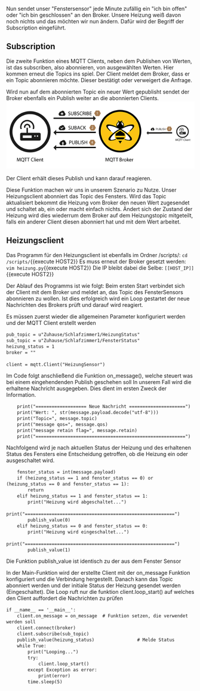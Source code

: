 Nun sendet unser "Fenstersensor" jede Minute zufällig ein "ich bin offen" oder "ich bin geschlossen" an den Broker.
Unsere Heizung weiß davon noch nichts und das möchten wir nun ändern.
Dafür wird der Begriff der Subscription eingeführt.

## Subscription
Die zweite Funktion eines MQTT Clients, neben dem Publishen von Werten, ist das subscriben, also abonnieren, von ausgewählten Werten.
Hier kommen erneut die Topics ins spiel. Der Client meldet dem Broker, dass er ein Topic abonnieren möchte. Dieser bestätigt oder verweigert die Anfrage.

Wird nun auf dem abonnierten Topic ein neuer Wert gepublisht sendet der Broker ebenfalls ein Publish weiter an die abonnierten Clients.
![MQTT Subscription](https://raw.githubusercontent.com/Asdoos/katacoda-scenarios/main/MQTT/assets/images/subscribe_flow.gif)

Der Client erhält dieses Publish und kann darauf reagieren.

Diese Funktion machen wir uns in unserem Szenario zu Nutze. Unser Heizungsclient abonniert das Topic des Fensters. Wird das Topic aktualisiert bekommt die Heizung vom Broker den neuen Wert zugesendet und schaltet ab, ein oder macht einfach nichts. Ändert sich der Zustand der Heizung wird dies wiederrum dem Broker auf dem Heizungstopic mitgeteilt, falls ein anderer Client diesen abonniert hat und mit dem Wert arbeitet.

## Heizungsclient

Das Programm für den Heizungsclient ist ebenfalls im Ordner /scripts/:
`cd /scripts/`{{execute HOST2}}
Es muss erneut der Broker gesetzt werden:
`vim heizung.py`{{execute HOST2}}
Die IP bleibt dabei die Selbe:
`[[HOST_IP]]`{{execute HOST2}}

Der Ablauf des Programms ist wie folgt:
Beim ersten Start verbindet sich der Client mit dem Broker und meldet an, das Topic des FensterSensors abonnieren zu wollen.
Ist dies erfolgreich wird ein Loop gestartet der neue Nachrichten des Brokers prüft und darauf wird reagiert.

Es müssen zuerst wieder die allgemeinen Parameter konfiguriert werden und der MQTT Client erstellt werden
```
pub_topic = u"Zuhause/Schlafzimmer1/HeizungStatus"
sub_topic = u"Zuhause/Schlafzimmer1/FensterStatus"
heizung_status = 1
broker = ""

client = mqtt.Client("HeizungSensor")
```

Im Code folgt anschließend die Funktion on_message(), welche steuert was bei einem eingehendenden Publish geschehen soll
In unserem Fall wird die erhaltene Nachricht ausgegeben. Dies dient im ersten Zweck der Information.
```
    print("=================== Neue Nachricht =====================")
    print("Wert: ", str(message.payload.decode("utf-8")))
    print("Topic=", message.topic)
    print("message qos=", message.qos)
    print("message retain flag=", message.retain)
    print("========================================================")
```
Nachfolgend wird je nach aktuellen Status der Heizung und des erhaltenen Status des Fensters eine Entscheidung getroffen, ob die Heizung ein oder ausgeschaltet wird.
```
    fenster_status = int(message.payload)
    if (heizung_status == 1 and fenster_status == 0) or (heizung_status == 0 and fenster_status == 1):
        return
    elif heizung_status == 1 and fenster_status == 1:
        print("Heizung wird abgeschaltet...")
        print("========================================================")
        publish_value(0)
    elif heizung_status == 0 and fenster_status == 0:
        print("Heizung wird eingeschaltet...")
        print("========================================================")
        publish_value(1)
```

Die Funktion publish_value ist identisch zu der aus dem Fenster Sensor

In der Main-Funktion wird der erstellte Client mit der on_message Funktion konfiguriert und die Verbindung hergestellt.
Danach kann das Topic abonniert werden und der initiale Status der Heizung gesendet werden (Eingeschaltet).
Die Loop ruft nur die funktion client.loop_start() auf welches den Client auffordert die Nachrichten zu prüfen 

```
if __name__ == '__main__':
    client.on_message = on_message  # Funktion setzen, die verwendet werden soll
    client.connect(broker)
    client.subscribe(sub_topic)
    publish_value(heizung_status)                # Melde Status
    while True:
        print("Looping...")
        try:
            client.loop_start()
        except Exception as error:
            print(error)
        time.sleep(5)

```